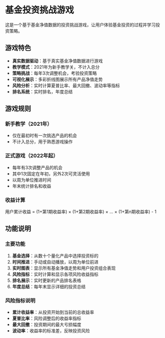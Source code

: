# 基金投资挑战游戏

这是一个基于基金净值数据的投资挑战游戏，让用户体验基金投资的过程并学习投资策略。

## 游戏特色

- **真实数据驱动**：基于真实基金净值数据进行游戏
- **教学模式**：2021年为新手教学关，不计入总分
- **策略挑战**：每年3次调整机会，考验投资策略
- **可视化展示**：多彩折线图展示所有产品净值走势
- **风险分析**：实时计算夏普比率、最大回撤、波动率等指标
- **排名系统**：实时排名，年度总结

## 游戏规则

### 新手教学（2021年）
- 仅在最初时有一次挑选产品的机会
- 不计入总分，用于熟悉游戏操作

### 正式游戏（2022年起）
- 每年有3次调整产品的机会
- 其中1次固定在年初，另外2次可灵活使用
- 以周为单位推进时间
- 年末统计排名和收益

### 收益计算
用户累计收益 = (1+第1期收益率) × (1+第2期收益率) × ... × (1+第n期收益率) - 1

## 功能说明

### 主要功能
1. **基金选择**：从数十个量化产品中选择投资标的
2. **时间推进**：手动或自动播放，以周为单位前进
3. **实时图表**：显示所有基金净值走势和用户投资组合表现
4. **风险指标**：实时计算和显示各项风险收益指标
5. **排名展示**：实时更新的产品排名表格
6. **年度总结**：每年末显示详细的投资总结

### 风险指标说明
- **累计收益率**：从投资开始到当前的总收益率
- **夏普比率**：风险调整后的收益率指标
- **最大回撤**：投资期间的最大亏损幅度
- **波动率**：收益率的标准差，反映投资风险

